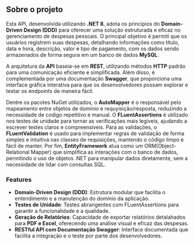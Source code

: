 ## Sobre o projeto 

Esta API, desenvolvida utilizando **.NET 8**, adota os princípios do **Domain-Driven Design (DDD)** para oferecer uma solução estruturada e eficaz no gerenciamento de despesas pessoais. O principal objetivo é permiti que os usuários registrem suas despesas, detalhando informações como título, data e hora, descrição, valor e tipo de pagamento, com os dados sendo armazenados de forma segura em um banco de dados **MySQL**. 

A arquitetura da **API** baseia-se em **REST**, utilizando métodos **HTTP** padrão para uma comunicação eficiente e simplificada. Além disso, é complementada por uma documentação **Swagger**, que proporciona uma interface gráfica interativa para que os desenvolvedores possam explorar e testar os endpoints de maneira fácil. 

Dentre os pacotes NuGet utilizados, o **AutoMapper** é o responsável pelo mapeamento entre objetos de dominio e requyisição/resposta, reduzindo a necessidade de codigo repetitivo e manual. O **FLuentAssertions** é utilizado nos testes de unidade para tornar as verificações mais legiveis, ajudando a escrever testes claros e compreensíveis. Para as validações, o **FLuentValidation** é usado para implementar regras de validação de forma simples e intuitiva nas classes de requisições, mantendo o código limpo e fácil de manter. Por fim, **EntityFramework** atua como um ORM(Object-Relational Mapper) que simplifica as interações com o banco de dados, permitindo o uso de objetos .NET para manipular dados diretamente, sem a necessidade de lidar com consultas SQL. 

### Features

- **Domain-Driven Design (DDD)**: Estrutura modular que facilita o entendimento e a manutenção do domínio da aplicação.
- **Testes de Unidade**: Testes abrangentes com FLuentAssertions para garantir a funcionalidade e a qualidade. 
- **Geração de Relatórios**: Capacidade de exportar relatórios detalahados para **PDF e Excel**, oferecendo uma análise visual e eficaz das despesas.
- **RESTful API com Documentação Swagger**: Interface documentada que facilita a integração e o teste por parte dos desenvolvedores.
